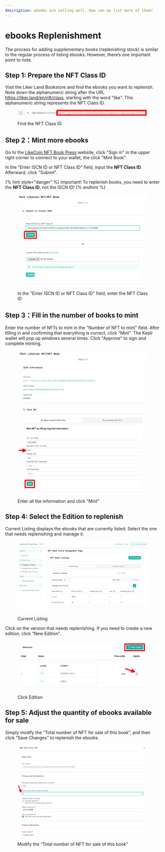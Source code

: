 ```yaml
---
description: ebooks are selling well. How can we list more of them?
---
```


# ebooks Replenishment

The process for adding supplementary books (replenishing stock) is similar to the regular process of listing ebooks. However, there’s one important point to note.

## Step 1: Prepare the NFT Class ID <a href="#mint-nft-book" id="mint-nft-book"></a>

Visit the Liker Land Bookstore and find the ebooks you want to replenish. Note down the alphanumeric string after the URL https://liker.land/en/nft/class, starting with the word "like". This alphanumeric string represents the NFT Class ID.

<figure><img src="../../.gitbook/assets/Add Books 1-en.png" alt=""><figcaption><p>Find the NFT Class ID</p></figcaption></figure>

## Step 2：Mint more ebooks <a href="#mint-nft-book" id="mint-nft-book"></a>

Go to the [LikeCoin NFT Book Press](https://likecoin.github.io/nft-book-press/) website, click "Sign in" in the upper right corner to connect to your wallet, the click "Mint Book".

In the "Enter ISCN ID or NFT Class ID" field, input the **NFT Class ID**. Afterward, click "Submit".

{% hint style="danger" %}
Important! To replenish books, you need to enter the **NFT Class ID**, not the ISCN ID!
{% endhint %}

<figure><img src="../../.gitbook/assets/Add Books 2.png" alt=""><figcaption><p>In the "Enter ISCN ID or NFT Class ID" field, enter the NFT Class ID</p></figcaption></figure>

## Step 3：Fill in the number of books to mint <a href="#mint-nft-book" id="mint-nft-book"></a>

Enter the number of NFTs to mint in the "Number of NFT to mint" field. After filling in and confirming that everything is correct, click "Mint". The Keplr wallet will pop up windows several times. Click "Approve" to sign and complete minting.

<figure><img src="../../.gitbook/assets/Add Books 3.png" alt=""><figcaption><p>Enter all the information and click "Mint"</p></figcaption></figure>

## Step 4: Select the Edition to replenish <a href="#mint-nft-book" id="mint-nft-book"></a>

Current Listing displays the ebooks that are currently listed. Select the one that needs replenishing and manage it.

<figure><img src="../../.gitbook/assets/Manage NFT Books 1.png" alt=""><figcaption><p>Current Listing</p></figcaption></figure>

Click on the version that needs replenishing. If you need to create a new edition, click “New Edition".

<figure><img src="../../.gitbook/assets/Add Books 4.png" alt=""><figcaption><p>Click Edition</p></figcaption></figure>

## Step 5: Adjust the quantity of ebooks available for sale <a href="#mint-nft-book" id="mint-nft-book"></a>

Simply modify the “Total number of NFT for sale of this book”, and then click “Save Changes” to replenish the ebooks.

<figure><img src="../../.gitbook/assets/Add Books 5.png" alt=""><figcaption><p>Modify the “Total number of NFT for sale of this book”</p></figcaption></figure>
